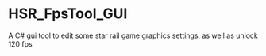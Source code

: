 # HSR_FpsTool_GUI
A C# gui tool to edit some star rail game graphics settings, as well as unlock 120 fps
